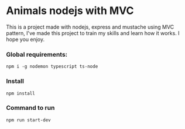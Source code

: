 # Animals nodejs with MVC

This is a project made with nodejs, express and mustache using MVC pattern, I've made this project to train my skills and learn how it works. I hope you enjoy.

### Global requirements:

`npm i -g nodemon typescript ts-node`

### Install

`npm install`

### Command to run

`npm run start-dev`
